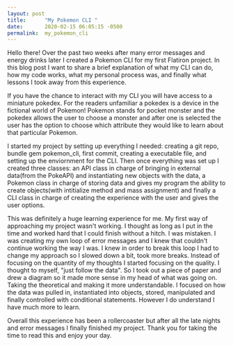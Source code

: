 ```yaml
---
layout: post
title:      "My Pokemon CLI "
date:       2020-02-15 06:05:15 -0500
permalink:  my_pokemon_cli
---
```



   Hello there! Over the past two weeks after many error messages and energy drinks later I created a Pokemon CLI for my first Flatiron project. In this blog post I want to share a brief explanation of what my CLI  can do, how my code works, what my personal process was, and finally what lessons I took away from this experience.
	 
   If you have the chance to interact with my CLI  you will have access to a miniature pokedex. For the readers unfamiliar a pokedex is a device in the fictional world of Pokemon! Pokemon stands for pocket monster and the pokedex allows the user to choose a monster and after one is selected the user has the option to choose which attribute they would like to learn about that particular Pokemon. 
	 
  I started my project by setting up everything I needed: creating a git repo, bundle gem  pokemon_cli, first commit, creating a executable file, and setting up the enviornment for the CLI. Then once everything was set up I created three classes: an API class in charge of bringing in external data(from the PokeAPI) and instantiating new objects with the data, a Pokemon class in charge of storing data and gives my program the ability to create objects(with intitialize method and mass assignment) and finally a CLI class in charge of creating the experience with the user and gives the user options.
	
  This was definitely a huge learning experience for me. My first way of approaching my project wasn't working. I thought as long as I put in the time and worked hard that I could finish without a hitch. I was mistaken. I was creating my own loop of error messages and I knew that couldn't continue working the way I was. I knew in order to break this loop I had to change my approach so I slowed down a bit, took more breaks. Instead of focusing on the quantity of my thoughts I started focusing on the quality. I thought to myself, "just follow the data". So I took out a piece of paper and drew a diagram so it made more sense in my head of what was going on. Taking the theoretical and making it more understandable. I focused on how the data was pulled in, instantiated into objects, stored, manipulated and finally controlled with conditional statements. However I do understand I have much more to learn.
	
  Overall this experience has been a rollercoaster but after all the late nights and error messages  I finally finished my project. Thank you for taking the time to read this and enjoy your day.

	 
	 
